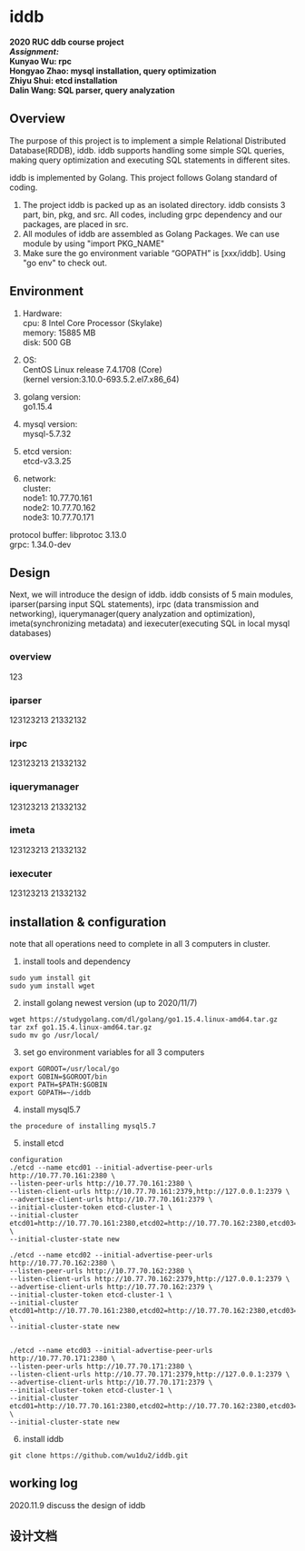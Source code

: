 # iddb
**2020 RUC ddb course project**   
***Assignment:***  
**Kunyao Wu: rpc**  
**Hongyao Zhao: mysql installation, query optimization**  
**Zhiyu Shui: etcd installation**  
**Dalin Wang: SQL parser, query analyzation**  
## Overview  
The purpose of this project is to implement a simple Relational Distributed Database(RDDB), iddb. iddb supports handling some simple SQL queries, making query optimization and executing SQL statements in different sites.

iddb is implemented by Golang. This project follows Golang standard of coding.
1. The project iddb is packed up as an isolated directory. iddb consists 3 part, bin, pkg, and src. All codes, including grpc dependency and our packages, are placed in src.
2. All modules of iddb are assembled as Golang Packages. We can use module by using "import PKG_NAME"
3. Make sure the go environment variable “GOPATH” is [xxx/iddb]. Using "go env" to check out.

## Environment
1. Hardware:  
cpu: 8  Intel Core Processor (Skylake)  
memory:  15885 MB  
disk: 500 GB  

2. OS:  
CentOS Linux release 7.4.1708 (Core)  
(kernel version:3.10.0-693.5.2.el7.x86_64)  

3. golang version:  
go1.15.4  

4. mysql version:  
mysql-5.7.32  

5. etcd version:  
etcd-v3.3.25  

6. network:  
cluster:  
node1: 10.77.70.161  
node2: 10.77.70.162  
node3: 10.77.70.171  
  
protocol buffer: libprotoc 3.13.0  
grpc: 1.34.0-dev  

## Design 
Next, we will introduce the design of iddb. iddb consists of 5 main modules, iparser(parsing input SQL statements), irpc (data transmission and networking), iquerymanager(query analyzation and optimization), imeta(synchronizing metadata) and iexecuter(executing SQL in local mysql databases)

### overview  
123  



### iparser
123123213
21332132

### irpc
123123213
21332132

### iquerymanager
123123213
21332132

### imeta
123123213
21332132

### iexecuter
123123213
21332132

## installation & configuration
note that all operations need to complete in all 3 computers in cluster.

1. install tools and dependency  
```
sudo yum install git
sudo yum install wget  
```

2. install golang newest version (up to 2020/11/7)
```
wget https://studygolang.com/dl/golang/go1.15.4.linux-amd64.tar.gz  
tar zxf go1.15.4.linux-amd64.tar.gz  
sudo mv go /usr/local/  
```

3. set go environment variables for all 3 computers  
```
export GOROOT=/usr/local/go  
export GOBIN=$GOROOT/bin  
export PATH=$PATH:$GOBIN  
export GOPATH=~/iddb
```

4. install mysql5.7
```
the procedure of installing mysql5.7
```

5. install etcd
```
configuration
./etcd --name etcd01 --initial-advertise-peer-urls http://10.77.70.161:2380 \
--listen-peer-urls http://10.77.70.161:2380 \
--listen-client-urls http://10.77.70.161:2379,http://127.0.0.1:2379 \
--advertise-client-urls http://10.77.70.161:2379 \
--initial-cluster-token etcd-cluster-1 \
--initial-cluster etcd01=http://10.77.70.161:2380,etcd02=http://10.77.70.162:2380,etcd03=http://10.77.70.171:2380 \
--initial-cluster-state new

./etcd --name etcd02 --initial-advertise-peer-urls http://10.77.70.162:2380 \
--listen-peer-urls http://10.77.70.162:2380 \
--listen-client-urls http://10.77.70.162:2379,http://127.0.0.1:2379 \
--advertise-client-urls http://10.77.70.162:2379 \
--initial-cluster-token etcd-cluster-1 \
--initial-cluster etcd01=http://10.77.70.161:2380,etcd02=http://10.77.70.162:2380,etcd03=http://10.77.70.171:2380 \
--initial-cluster-state new


./etcd --name etcd03 --initial-advertise-peer-urls http://10.77.70.171:2380 \
--listen-peer-urls http://10.77.70.171:2380 \
--listen-client-urls http://10.77.70.171:2379,http://127.0.0.1:2379 \
--advertise-client-urls http://10.77.70.171:2379 \
--initial-cluster-token etcd-cluster-1 \
--initial-cluster etcd01=http://10.77.70.161:2380,etcd02=http://10.77.70.162:2380,etcd03=http://10.77.70.171:2380 \
--initial-cluster-state new
```

6. install iddb
```
git clone https://github.com/wu1du2/iddb.git  
```


## working log
2020.11.9 discuss the design of iddb

## 设计文档
